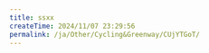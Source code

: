 ```yaml
---
title: ssxx
createTime: 2024/11/07 23:29:56
permalink: /ja/Other/Cycling&Greenway/CUjYTGoT/
---
```


